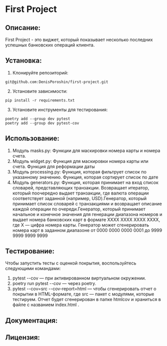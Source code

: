# First Project

## Описание:

First Project - это виджет, который показывает несколько последних успешных банковских операций клиента.

## Установка:

1. Клонируйте репозиторий:
```
git@github.com:DenisPoroshin/first-project.git
```
2. Установите зависимости:
```
pip install -r requirements.txt
```
3. Установите инструменты для тестирования:
```
poetry add --group dev pytest
poetry add --group dev pytest-cov
```
## Использование:

1. Модуль masks.py: Функции для маскировки номера карты и номера счета.
2. Модуль widget.py: Функция для маскировки номера карты или счета. Функция для реформации даты
3. Модуль processing.py: Функция, которая фильтрует список по указанному значению. Функция, которая сортирует список по дате
4. Модуль generators.py: Функция, которая принимает на вход список словарей, представляющих транзакции.
    Возвращает итератор, который поочередно выдает транзакции,
    где валюта операции соответствует заданной (например, USD).Генератор, который принимает список словарей с транзакциями и возвращает
    описание каждой операции по очереди.Генератор, который принимает начальное и конечное значения для генерации диапазона номеров и
    выдает номера банковских карт в формате XXXX XXXX XXXX XXXX, где X — цифра номера карты.
    Генератор может сгенерировать номера карт в заданном диапазоне от 0000 0000 0000 0001 до 9999 9999 9999 9999


## Тестирование:


Чтобы запустить тесты с оценкой покрытия, воспользуйтесь следующими командами:

1. pytest --cov
 — при активированном виртуальном окружении.
2. poetry run pytest --cov
 — через poetry.
3. pytest --cov=src --cov-report=html
 — чтобы сгенерировать отчет о покрытии в HTML-формате, где 
src
 — пакет c модулями, которые тестируем. Отчет будет сгенерирован в папке 
htmlcov
 и храниться в файле с названием 
index.html
.
## Документация:



## Лицензия:

